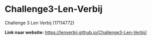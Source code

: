 # Challenge3-Len-Verbij
 Challenge 3
 Len Verbij (17114772)
 
 **Link naar website:** https://lenverbij.github.io/Challenge3-Len-Verbij/
